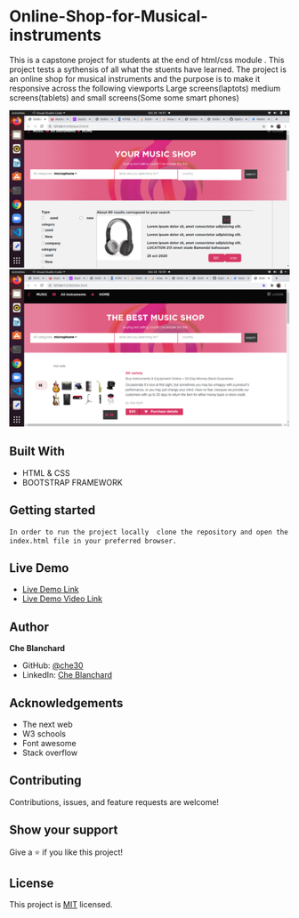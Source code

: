 # Online-Shop-for-Musical-instruments
This is a capstone project for students at the end of html/css module . This project tests a sythensis of all what the stuents have learned.
 The  project is an online shop for musical instruments and the purpose is to make it responsive across the following viewports Large screens(laptots) medium screens(tablets) and small screens(Some some smart phones)
 
![screenshot](./assets/images/shot1.png)
![screenshot](./assets/images/short2.png)

## Built With

- HTML & CSS
- BOOTSTRAP FRAMEWORK

## Getting started
    In order to run the project locally  clone the repository and open the index.html file in your preferred browser.

## Live Demo

- [Live Demo Link](https://che30.github.io/Online-Shop-for-Musical-instruments/)
- [Live Demo Video Link](https://www.loom.com/share/e64c08d965744f2aa05447fef479edf7)
 

## Author
**Che Blanchard**

- GitHub: [@che30](https://github.com/che30)
- LinkedIn: [Che Blanchard](https://www.linkedin.com/in/che-nsoh-9455271b0/)


## Acknowledgements
- The next web
- W3 schools
- Font awesome
- Stack overflow

##  Contributing

Contributions, issues, and feature requests are welcome!

## Show your support

Give a ⭐️ if you like this project!

## License

This project is [MIT](./LICENSE.txt) licensed.